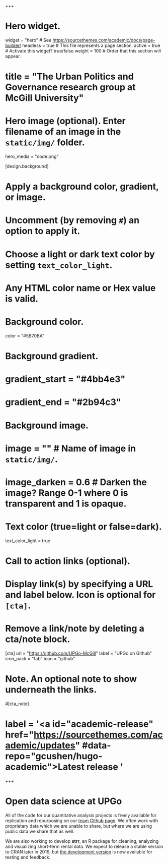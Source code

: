+++
# Hero widget.
widget = "hero"  # See https://sourcethemes.com/academic/docs/page-builder/
headless = true  # This file represents a page section.
active = true  # Activate this widget? true/false
weight = 100  # Order that this section will appear.

# title = "The Urban Politics and Governance research group at McGill University"

# Hero image (optional). Enter filename of an image in the `static/img/` folder.
hero_media = "code.png"

[design.background]
  # Apply a background color, gradient, or image.
  #   Uncomment (by removing `#`) an option to apply it.
  #   Choose a light or dark text color by setting `text_color_light`.
  #   Any HTML color name or Hex value is valid.

  # Background color.
  color = "#5B70BA"
  
  # Background gradient.
  # gradient_start = "#4bb4e3"
  # gradient_end = "#2b94c3"
  
  # Background image.
  # image = ""  # Name of image in `static/img/`.
  # image_darken = 0.6  # Darken the image? Range 0-1 where 0 is transparent and 1 is opaque.

  # Text color (true=light or false=dark).
  text_color_light = true

# Call to action links (optional).
#   Display link(s) by specifying a URL and label below. Icon is optional for `[cta]`.
#   Remove a link/note by deleting a cta/note block.
[cta]
  url = "https://github.com/UPGo-McGill"
  label = "UPGo on Github"
  icon_pack = "fab"
  icon = "github"
  
# Note. An optional note to show underneath the links.
#[cta_note]
#  label = '<a id="academic-release" href="https://sourcethemes.com/academic/updates" #data-repo="gcushen/hugo-academic">Latest release <!-- V --></a>'
+++

# **Open data science at UPGo**

All of the code for our quantitative analysis projects is freely available for replication and repurposing on our [team Github page](https://github.com/UPGo-McGill). We often work with proprietary data which we are unable to share, but where we are using public data we share that as well.

We are also working to develop **strr**, an R package for cleaning, analyzing and visualizing short-term rental data. We expect to release a stable version to CRAN later in 2019, but [the development version](https://github.com/UPGo-McGill/strr) is now available for testing and feedback.


